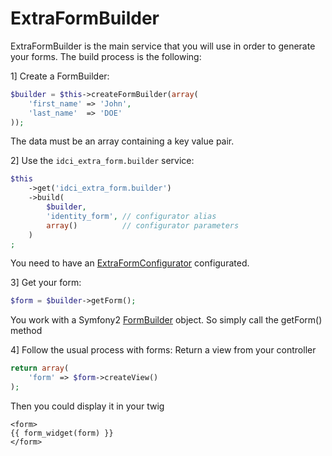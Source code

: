 ExtraFormBuilder
================

ExtraFormBuilder is the main service that you will use in order to generate
your forms. The build process is the following:

1] Create a FormBuilder:
```php
$builder = $this->createFormBuilder(array(
    'first_name' => 'John',
    'last_name'  => 'DOE'
));
```
The data must be an array containing a key value pair.

2] Use the `idci_extra_form.builder` service:
```php
$this
    ->get('idci_extra_form.builder')
    ->build(
        $builder,
        'identity_form', // configurator alias
        array()          // configurator parameters
    )
;
```
You need to have an [ExtraFormConfigurator](extra_form_configurator.md) configurated.

3] Get your form:
```php
$form = $builder->getForm();
```
You work with a Symfony2 [FormBuilder](https://github.com/symfony/symfony/blob/master/src/Symfony/Component/Form/FormBuilder.php) object.
So simply call the getForm() method

4] Follow the usual process with forms:
Return a view from your controller
```php
return array(
    'form' => $form->createView()
);
```
Then you could display it in your twig
```twig
<form>
{{ form_widget(form) }}
</form>
```